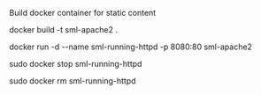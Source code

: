 Build docker container for static content

docker build -t sml-apache2 .

docker run -d --name sml-running-httpd -p 8080:80 sml-apache2

sudo docker stop sml-running-httpd


sudo docker rm sml-running-httpd
